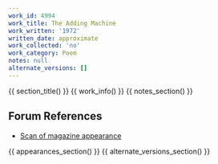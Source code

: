 ```yaml
---
work_id: 4994
work_title: The Adding Machine
work_written: '1972'
written_date: approximate
work_collected: 'no'
work_category: Poem
notes: null
alternate_versions: []
---
```


{{ section_title() }}
{{ work_info() }}
{{ notes_section() }}
## Forum References
- [Scan of magazine appearance](https://bukowskiforum.com/threads/from-the-la-freep-march-8-1974.5882/page-3#post-145591)

{{ appearances_section() }}
{{ alternate_versions_section() }}